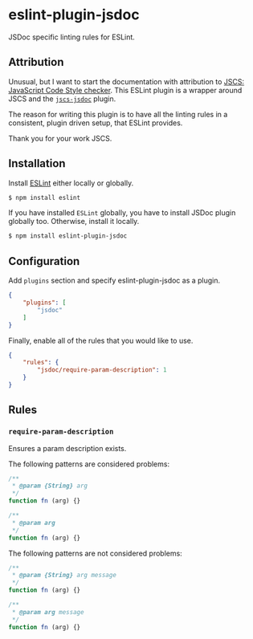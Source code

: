 # eslint-plugin-jsdoc

JSDoc specific linting rules for ESLint.

## Attribution

Unusual, but I want to start the documentation with attribution to [JSCS: JavaScript Code Style checker](http://jscs.info/). This ESLint plugin is a wrapper around JSCS and the [`jscs-jsdoc`](https://github.com/jscs-dev/jscs-jsdoc) plugin.

The reason for writing this plugin is to have all the linting rules in a consistent, plugin driven setup, that ESLint provides.

Thank you for your work JSCS.

## Installation

Install [ESLint](https://www.github.com/eslint/eslint) either locally or globally.

```sh
$ npm install eslint
```

If you have installed `ESLint` globally, you have to install JSDoc plugin globally too. Otherwise, install it locally.

```sh
$ npm install eslint-plugin-jsdoc
```

## Configuration

Add `plugins` section and specify eslint-plugin-jsdoc as a plugin.

```json
{
    "plugins": [
        "jsdoc"
    ]
}
```

Finally, enable all of the rules that you would like to use.

```json
{
    "rules": {
        "jsdoc/require-param-description": 1
    }
}
```

## Rules

### `require-param-description`

Ensures a param description exists.

The following patterns are considered problems:

```js
/**
 * @param {String} arg
 */
function fn (arg) {}

/**
 * @param arg
 */
function fn (arg) {}
```

The following patterns are not considered problems:

```js
/**
 * @param {String} arg message
 */
function fn (arg) {}

/**
 * @param arg message
 */
function fn (arg) {}
```
